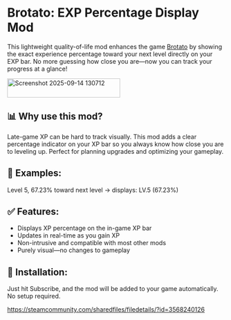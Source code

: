 # Brotato: EXP Percentage Display Mod
This lightweight quality-of-life mod enhances the game [Brotato](https://store.steampowered.com/app/1942280/Brotato/) by showing the exact experience percentage toward your next level directly on your EXP bar. No more guessing how close you are—now you can track your progress at a glance!

<img width="261" height="44" alt="Screenshot 2025-09-14 130712" src="https://github.com/user-attachments/assets/b4301040-a3f7-4c9f-9c2a-85c61853c02d" />

## 📊 Why use this mod?
Late-game XP can be hard to track visually. This mod adds a clear percentage indicator on your XP bar so you always know how close you are to leveling up. Perfect for planning upgrades and optimizing your gameplay.

## 🔢 Examples:
Level 5, 67.23% toward next level → displays: LV.5 (67.23%)

## ✅ Features:
- Displays XP percentage on the in-game XP bar
- Updates in real-time as you gain XP
- Non-intrusive and compatible with most other mods
- Purely visual—no changes to gameplay

## 🔧 Installation:
Just hit Subscribe, and the mod will be added to your game automatically. No setup required.

https://steamcommunity.com/sharedfiles/filedetails/?id=3568240126
